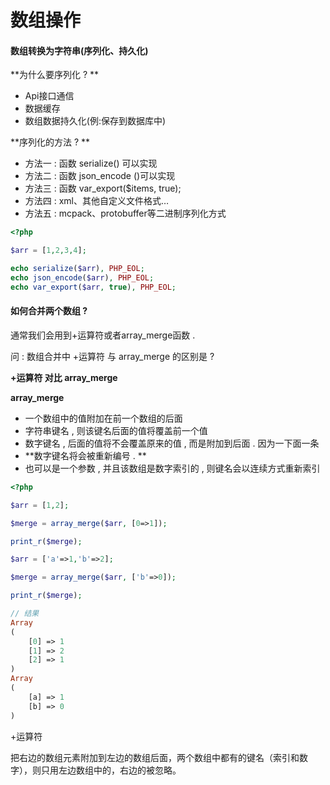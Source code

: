 # 数组操作

#### 数组转换为字符串\(序列化、持久化\)

**为什么要序列化 ? **

* Api接口通信
* 数据缓存
* 数组数据持久化\(例:保存到数据库中\)

**序列化的方法 ? **

* 方法一 : 函数 serialize\(\) 可以实现
* 方法二 : 函数 json\_encode \(\)可以实现
* 方法三 : 函数 var\_export\($items, true\);
* 方法四 : xml、其他自定义文件格式…
* 方法五 : mcpack、protobuffer等二进制序列化方式

```php
<?php

$arr = [1,2,3,4];

echo serialize($arr), PHP_EOL;
echo json_encode($arr), PHP_EOL;
echo var_export($arr, true), PHP_EOL;
```

#### 如何合并两个数组 ?

通常我们会用到+运算符或者array\_merge函数 . 

问 : 数组合并中 +运算符 与 array\_merge 的区别是 ? 

**+运算符 对比 array\_merge**

**array\_merge**

* 一个数组中的值附加在前一个数组的后面
* 字符串键名 , 则该键名后面的值将覆盖前一个值
* 数字键名 , 后面的值将不会覆盖原来的值 , 而是附加到后面 . 因为一下面一条
* **数字键名将会被重新编号 . **
* 也可以是一个参数 , 并且该数组是数字索引的 , 则键名会以连续方式重新索引

```php
<?php

$arr = [1,2];

$merge = array_merge($arr, [0=>1]);

print_r($merge);

$arr = ['a'=>1,'b'=>2];

$merge = array_merge($arr, ['b'=>0]);

print_r($merge);

// 结果
Array
(
    [0] => 1
    [1] => 2
    [2] => 1
)
Array
(
    [a] => 1
    [b] => 0
)
```

+运算符

把右边的数组元素附加到左边的数组后面，两个数组中都有的键名（索引和数字），则只用左边数组中的，右边的被忽略。



